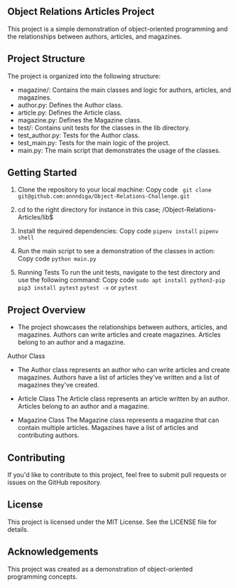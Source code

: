 ## Object Relations Articles Project

This project is a simple demonstration of object-oriented programming and the relationships between authors, articles, and magazines.

## Project Structure

The project is organized into the following structure:

- magazine/: Contains the main classes and logic for authors, articles, and magazines.
- author.py: Defines the Author class.
- article.py: Defines the Article class.
- magazine.py: Defines the Magazine class.
- test/: Contains unit tests for the classes in the lib directory.
- test_author.py: Tests for the Author class.
- test_main.py: Tests for the main logic of the project.
- main.py: The main script that demonstrates the usage of the classes.

## Getting Started

1. Clone the repository to your local machine:
Copy code
           ` git clone git@github.com:annndiga/Object-Relations-Challenge.git`

2. cd  to the right directory for instance in this case;
           /Object-Relations-Articles/lib$

3. Install the required dependencies:
Copy code
            `pipenv install`
            `pipenv shell`

4. Run the main script to see a demonstration of the classes in action:
Copy code
            `python main.py`

5. Running Tests
To run the unit tests, navigate to the test directory and use the following command:
Copy code
            `sudo apt install python3-pip` 
            `pip3 install pytest`
            `pytest -x` or `pytest` 

## Project Overview

- The project showcases the relationships between authors, articles, and magazines. Authors can write articles and create magazines. Articles belong to an author and a magazine.

Author Class
- The Author class represents an author who can write articles and create magazines. Authors have a list of articles they've written and a list of magazines they've created.

- Article Class
The Article class represents an article written by an author. Articles belong to an author and a magazine.

- Magazine Class
The Magazine class represents a magazine that can contain multiple articles. Magazines have a list of articles and contributing authors.

## Contributing

If you'd like to contribute to this project, feel free to submit pull requests or issues on the GitHub repository.

## License
This project is licensed under the MIT License. See the LICENSE file for details.

## Acknowledgements
This project was created as a demonstration of object-oriented programming concepts.

